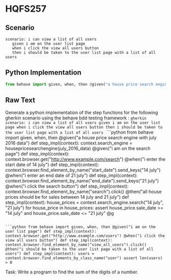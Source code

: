 # HQFS257
## Scenario
```gherkin
scenario: i can view a list of all users 
   given i am on the user list page 
   when i click the view all users button 
   then i should be taken to the user list page with a list of all users
```


## Python Implementation
```python
from behave import given, when, then @given("a house price search engine with july 2016 data") def step_impl(context): context.search_engine = housepricesearchengine(july_2016_data) @given("i am on the search page") def step_impl(context): context.browser.get("http://www.example.com/search") @when("i enter the start date of 14 july") def step_impl(context): context.browser.find_element_by_name("start_date").send_keys("14 july") @when("i enter an end date of 21 july") def step_impl(context): context.browser.find_element_by_name("end_date").send_keys("21 july") @when("i click the search button") def step_impl(context): context.browser.find_element_by_name("search").click() @then("all house prices should be for sales between 14 july and 21 july") def step_impl(context): house_prices = context.search_engine.search("14 july", "21 july") for house_price in house_prices: assert house_price.sale_date >= "14 july" and house_price.sale_date <= "21 july" @g
```


## Raw Text
Generate a python implementation of the step functions for the following gherkin scenario using the behave bdd testing framework : ```gherkin scenario: i can view a list of all users given i am on the user list page when i click the view all users button then i should be taken to the user list page with a list of all users ``` ```python from behave import given, when, then @given("a house price search engine with july 2016 data") def step_impl(context): context.search_engine = housepricesearchengine(july_2016_data) @given("i am on the search page") def step_impl(context): context.browser.get("http://www.example.com/search") @when("i enter the start date of 14 july") def step_impl(context): context.browser.find_element_by_name("start_date").send_keys("14 july") @when("i enter an end date of 21 july") def step_impl(context): context.browser.find_element_by_name("end_date").send_keys("21 july") @when("i click the search button") def step_impl(context): context.browser.find_element_by_name("search").click() @then("all house prices should be for sales between 14 july and 21 july") def step_impl(context): house_prices = context.search_engine.search("14 july", "21 july") for house_price in house_prices: assert house_price.sale_date >= "14 july" and house_price.sale_date <= "21 july" @g

```

```python from behave import given, when, then @given("i am on the user list page") def step_impl(context): context.browser.get("http://www.example.com/users") @when("i click the view all users button") def step_impl(context): context.browser.find_element_by_name("view_all_users").click() @then("i should be taken to the user list page with a list of all users") def step_impl(context): users = context.browser.find_elements_by_class_name("user") assert len(users) > 0
```

Task: Write a program to find the sum of the digits of a number.
